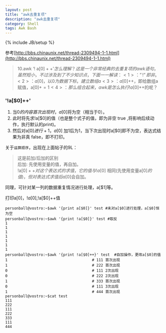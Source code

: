 ```yaml
---
layout: post
title: "awk去重复项"
description: "awk去重复项"
category: Shell
tags: Awk Bash
---
```

{% include JB/setup %}

参考[http://bbs.chinaunix.net/thread-2309494-1-1.html](http://bbs.chinaunix.net/thread-2309494-1-1.html)

>10.awk ‘! a[$0]++’ 怎么理解？  
>这是一个非常经典的去重复项的awk语句，虽然短小，不过涉及到了不少知识点，下面一一解读：  
><1>：”!” 即非。  
><2>：a[$0]，以$0为数据下标，建立数组a  
><3>：a[$0]++，即给数组a赋值，a[$0]+=1  
><4>：那么组合起来，awk是怎么执行!a[$0]++的呢？

### '!a[$0]++' 
1. 当$0的内容首次出现时，a[$0]将为空（相当于0）。  
2. 此时将先求!a[$0]的值（也是整个式子的值，即为非空 true ,将影响后续动作，执行默认的print)。  
3. 然后对a[$0]进行+1，a[$0] 加1后为1，当下次出现时a[$0]即不为空，表达式结果为非真 false，即不打印。

关于`运算顺序`，出现在上面帖子的9L：

>这是前加/后加的区别  
>后加: 先使用变量的值，再自加。  
>!a[$0]++ 对这个表达式的求值，它的值与 !a[$0] 相同(先使用变量a[$0]的值)，但对表达式求值后 a[$0]会自加。

同理，可针对某一列的数据重复情况进行处理，a[$1]等。

打印a[$0]，!a[$0],!a[$0]++值

	personball@vostro:~$awk '{print a[$0]}' test #未对a[$0]进行处理，a[$0]恒为空
	personball@vostro:~$awk '{print !a[$0]}' test #取反
	1
	1
	1
	1
	1
	1
	1
	personball@vostro:~$awk '{print !a[$0]++}' test  #自加操作，更改a[$0]的值
	1                                      # 111 首次出现
	1                                      # 222 首次出现
	0                                      # 111 2次出现
	0                                      # 222 2次出现
	1                                      # 333 首次出现
	0                                      # 111 3次出现
	1                                      # 444 首次出现
	personball@vostro:~$cat test
	111
	222
	111
	222
	333
	111
	444